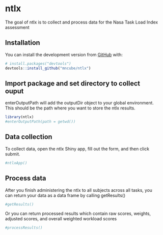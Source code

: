 
<!-- README.md is generated from README.Rmd. Please edit that file -->

# ntlx

<!-- badges: start -->
<!-- badges: end -->

The goal of ntlx is to collect and process data for the Nasa Task Load
Index assessment

## Installation

You can install the development version from
[GitHub](https://github.com/) with:

``` r
# install.packages("devtools")
devtools::install_github("mncube/ntlx")
```

## Import package and set directory to collect ouput

enterOutputPath will add the outputDir object to your global
environment. This should be the path where you want to store the ntlx
results.

``` r
library(ntlx)
#enterOutputPath(path = getwd())
```

## Data collection

To collect data, open the ntlx Shiny app, fill out the form, and then
click submit.

``` r
#ntlxApp()
```

## Process data

After you finish administering the ntlx to all subjects across all
tasks, you can return your data as a data frame by calling getResults()

``` r
#getResults()
```

Or you can return processed results which contain raw scores, weights,
adjusted scores, and overall weighted workload scores

``` r
#processResults()
```
